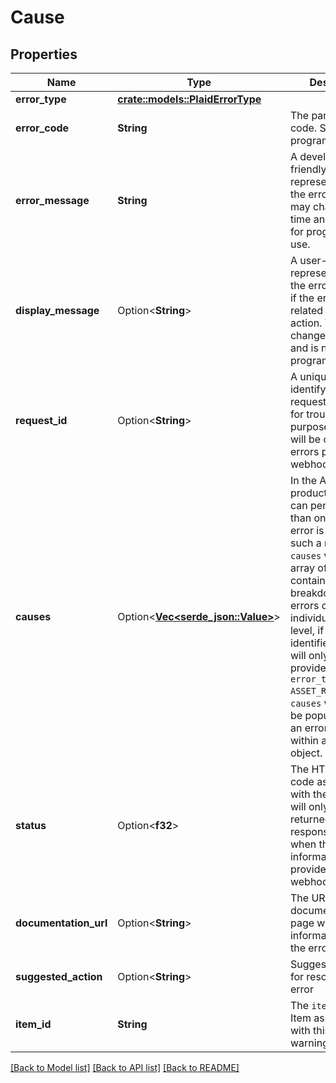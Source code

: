 # Cause

## Properties

Name | Type | Description | Notes
------------ | ------------- | ------------- | -------------
**error_type** | [**crate::models::PlaidErrorType**](PlaidErrorType.md) |  | 
**error_code** | **String** | The particular error code. Safe for programmatic use. | 
**error_message** | **String** | A developer-friendly representation of the error code. This may change over time and is not safe for programmatic use. | 
**display_message** | Option<**String**> | A user-friendly representation of the error code. `null` if the error is not related to user action.  This may change over time and is not safe for programmatic use. | 
**request_id** | Option<**String**> | A unique ID identifying the request, to be used for troubleshooting purposes. This field will be omitted in errors provided by webhooks. | [optional]
**causes** | Option<[**Vec<serde_json::Value>**](serde_json::Value.md)> | In the Assets product, a request can pertain to more than one Item. If an error is returned for such a request, `causes` will return an array of errors containing a breakdown of these errors on the individual Item level, if any can be identified.  `causes` will only be provided for the `error_type` `ASSET_REPORT_ERROR`. `causes` will also not be populated inside an error nested within a `warning` object. | [optional]
**status** | Option<**f32**> | The HTTP status code associated with the error. This will only be returned in the response body when the error information is provided via a webhook. | [optional]
**documentation_url** | Option<**String**> | The URL of a Plaid documentation page with more information about the error | [optional]
**suggested_action** | Option<**String**> | Suggested steps for resolving the error | [optional]
**item_id** | **String** | The `item_id` of the Item associated with this webhook, warning, or error | 

[[Back to Model list]](../README.md#documentation-for-models) [[Back to API list]](../README.md#documentation-for-api-endpoints) [[Back to README]](../README.md)


